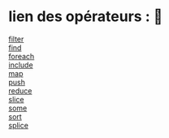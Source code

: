# lien des opérateurs : :paperclip:

[filter](../operators/filter.md) </br>
[find](../operators/find.md) </br>
[foreach](../operators/foreach.md) </br>
[include](../operators/include.md) </br>
[map](../operators/map.md) </br>
[push](../operators/push.md) </br>
[reduce](../operators/reduce.md) </br>
[slice](../operators/slice.md) </br>
[some](../operators/some.md) </br>
[sort](../operators/sort.md) </br>
[splice](../operators/splice.md) </br>